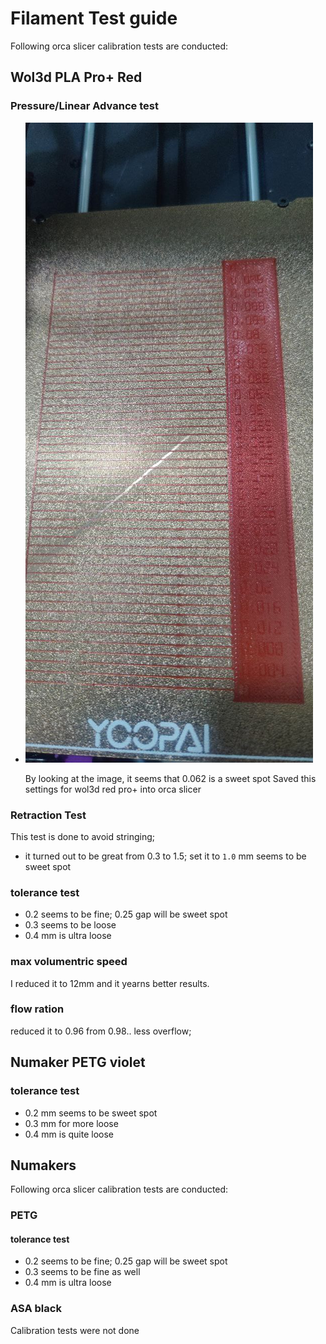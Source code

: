 # Filament Test guide

Following orca slicer calibration tests are conducted:

## Wol3d PLA Pro+ Red

### Pressure/Linear Advance test

- ![LA line test - orca slicer](image-3.png)

   By looking at the image, it seems that 0.062 is a sweet spot
   Saved this settings for wol3d red pro+ into orca slicer


### Retraction Test

This test is done to avoid stringing;
- it turned out to be great from 0.3 to 1.5; set it to `1.0` mm seems to be sweet spot

### tolerance test

- 0.2 seems to be fine; 0.25 gap will be sweet spot
- 0.3 seems to be loose
- 0.4 mm is ultra loose

### max volumentric speed

I reduced it to 12mm and it yearns better results.

### flow ration

reduced it to 0.96 from 0.98.. less overflow; 

## Numaker PETG violet

### tolerance test

- 0.2 mm seems to be sweet spot
- 0.3 mm for more loose
- 0.4 mm is quite loose


## Numakers 

Following orca slicer calibration tests are conducted:

### PETG 

#### tolerance test

- 0.2 seems to be fine; 0.25 gap will be sweet spot
- 0.3 seems to be fine as well
- 0.4 mm is ultra loose

### ASA black

Calibration tests were not done
